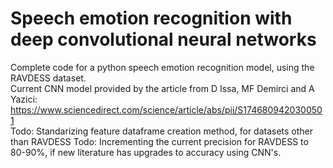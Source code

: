 # Speech emotion recognition with deep convolutional neural networks
Complete code for a python speech emotion recognition model, using the RAVDESS dataset.  
Current CNN model provided by the article from D Issa, MF Demirci and A Yazici: https://www.sciencedirect.com/science/article/abs/pii/S1746809420300501  
Todo: Standarizing feature dataframe creation method, for datasets other than RAVDESS
Todo: Incrementing the current precision for RAVDESS to 80-90%, if new literature has upgrades to accuracy using CNN's.
